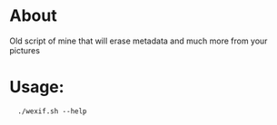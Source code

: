 # About

Old script of mine that will erase metadata and much more from your pictures

# Usage: 

      ./wexif.sh --help


